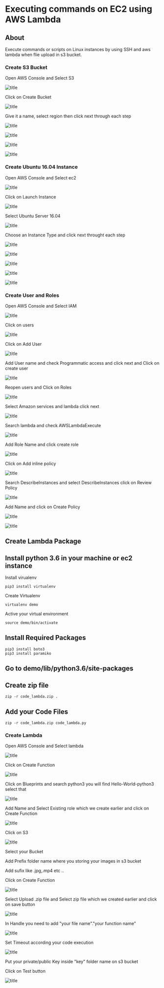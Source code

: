 # Executing commands on EC2 using AWS Lambda

## About

Execute commands or scripts on Linux instances by using SSH and aws lambda when flie upload in s3 bucket.


### Create S3 Bucket

Open AWS Console and Select S3

![title](images/s31.png)

Click on Create Bucket

![title](images/s32.png)

Give it a name, select region then click next through each step

![title](images/s33.png)

![title](images/s34.png)

![title](images/s35.png)

![title](images/s36.png)

### Create Ubuntu 16.04 Instance


Open AWS Console and Select ec2

![title](images/s31.png)

Click on Launch Instance

![title](images/2.png)

Select Ubuntu Server 16.04 

![title](images/3.png)

Choose an Instance Type and click next throught each step

![title](images/4.png)

![title](images/5.png)

![title](images/6.png)

![title](images/7.png)

![title](images/8.png)

### Create User and Roles

Open AWS Console and Select IAM

![title](images/s31.png)

Click on users

![title](images/iam1.png)

Click on Add User

![title](images/iam2.png)

Add User name and check Programmatic access and click next and Click on create user

![title](images/iam3.png)

Reopen users and Click on Roles

![title](images/iam1.png)

Select Amazon services and lambda click next

![title](images/role1.png)

Search lambda and check AWSLambdaExecute

![title](images/role2.png)

Add Role Name and click create role

![title](images/role3.png)

Click on Add inline policy 

![title](images/role3.png)

Search DescribeInstances and  select DescribeInstances click on Review Policy

![title](images/role4.png)

Add Name and click on Create Policy

![title](images/role5.png)

![title](images/role6.png)


## Create Lambda Package

## Install python 3.6 in your machine or ec2 instance

Install virualenv

```
pip3 install virtualenv

```
Create Virtualenv

```
virtualenv demo

```

Active your virtual environment

```
source demo/bin/activate

```

## Install Required Packages

```
pip3 install boto3
pip3 install paramiko

```

## Go to demo/lib/python3.6/site-packages

## Create zip file

```
zip -r code_lambda.zip .

```
## Add your Code Files

```
zip -r code_lambda.zip code_lambda.py

```
### Create Lambda

Open AWS Console and Select lambda

![title](images/s31.png)


Click on Create Function

![title](images/lambda1.png)

Click on Blueprints and search python3 you will find Hello-World-python3 select that

![title](images/lambda2.png)

Add Name and Select Existing role which we create earlier and click on Create Function

![title](images/lambda3.png)

Click on S3 

![title](images/lambda4.png)

Select your Bucket

Add Prefix folder name where you storing your images in s3 bucket 

Add sufix like .jpg,.mp4 etc ..

Click on Create Function

![title](images/lambda5.png)

Select Upload .zip file and Select zip file which we created earlier and click on save button

![title](images/lambda6.png)

In Handle you need to add "your file name"."your function name"

![title](images/lambda7.png)

Set Timeout according your code execution

![title](images/lambda8.png)

Put your private/public Key inside "key" folder name on s3 bucket

Click on Test button

![title](images/lambda9.png)



